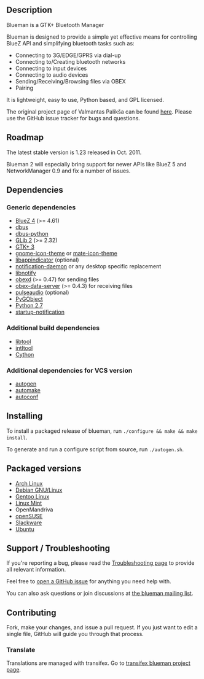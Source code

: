 ## Description

Blueman is a GTK+ Bluetooth Manager

Blueman is designed to provide a simple yet effective means for
controlling BlueZ API and simplifying bluetooth tasks such as:

* Connecting to 3G/EDGE/GPRS via dial-up
* Connecting to/Creating bluetooth networks
* Connecting to input devices
* Connecting to audio devices
* Sending/Receiving/Browsing files via OBEX
* Pairing

It is lightweight, easy to use, Python based, and GPL licensed.

The original project page of Valmantas Palikša can be found [here](https://launchpad.net/blueman).
Please use the GitHub issue tracker for bugs and questions.

## Roadmap

The latest stable version is 1.23 released in Oct. 2011.

Blueman 2 will especially bring support for newer APIs like BlueZ 5 and NetworkManager 0.9 and fix a number of issues.

## Dependencies

### Generic dependencies

* [BlueZ 4](http://www.bluez.org/) (>= 4.61)
* [dbus](http://www.freedesktop.org/wiki/Software/dbus/)
* [dbus-python](http://www.freedesktop.org/wiki/Software/DBusBindings/#python)
* [GLib 2](http://www.gtk.org/) (>= 2.32)
* [GTK+ 3](http://www.gtk.org/)
* [gnome-icon-theme](https://git.gnome.org/browse/adwaita-icon-theme/) or [mate-icon-theme](https://github.com/mate-desktop/mate-icon-theme)
* [libappindicator](https://launchpad.net/libappindicator) (optional)
* [notification-daemon](https://git.gnome.org/browse/notification-daemon) or any desktop specific replacement
* [libnotify](https://git.gnome.org/browse/libnotify)
* [obexd](http://www.bluez.org/) (>= 0.47) for sending files
* [obex-data-server](http://wiki.muiline.com/obex-data-server) (>= 0.4.3) for receiving files
* [pulseaudio](http://www.freedesktop.org/wiki/Software/PulseAudio/) (optional)
* [PyGObject](https://wiki.gnome.org/PyGObject)
* [Python 2.7](http://www.python.org/)
* [startup-notification](http://www.freedesktop.org/wiki/Software/startup-notification/)

### Additional build dependencies

* [libtool](http://www.gnu.org/software/libtool/)
* [intltool](http://freedesktop.org/wiki/Software/intltool/)
* [Cython](http://www.cython.org/)

### Additional dependencies for VCS version

* [autogen](https://www.gnu.org/software/autogen/)
* [automake](https://www.gnu.org/software/automake/)
* [autoconf](https://www.gnu.org/software/autoconf/)

## Installing

To install a packaged release of blueman, run `./configure && make && make install`.

To generate and run a configure script from source, run `./autogen.sh`.

## Packaged versions

* [Arch Linux](https://aur.archlinux.org/packages/blueman/)
* [Debian GNU/Linux](http://packages.debian.org/search?keywords=blueman)
* [Gentoo Linux](http://packages.gentoo.org/package/net-wireless/blueman)
* [Linux Mint](http://community.linuxmint.com/software/view/blueman)
* OpenMandriva
* [openSUSE](http://software.opensuse.org/package/blueman?search_term=blueman)
* [Slackware](http://packages.slackware.com/?search=blueman)
* [Ubuntu](http://packages.ubuntu.com/search?keywords=blueman)

## Support / Troubleshooting

If you're reporting a bug, please read the [Troubleshooting page](https://github.com/blueman-project/blueman/wiki/Troubleshooting) to provide all relevant information.

Feel free to [open a GitHub issue](https://github.com/blueman-project/blueman/issues/new) for anything you need help with.

You can also ask questions or join discussions at [the blueman mailing list](http://ml.mate-desktop.org/listinfo/blueman).

## Contributing

Fork, make your changes, and issue a pull request. If you just want to edit a single file, GitHub will guide you through that process.

### Translate

Translations are managed with transifex.
Go to [transifex blueman project page](https://www.transifex.com/projects/p/MATE/resource/blueman/).
